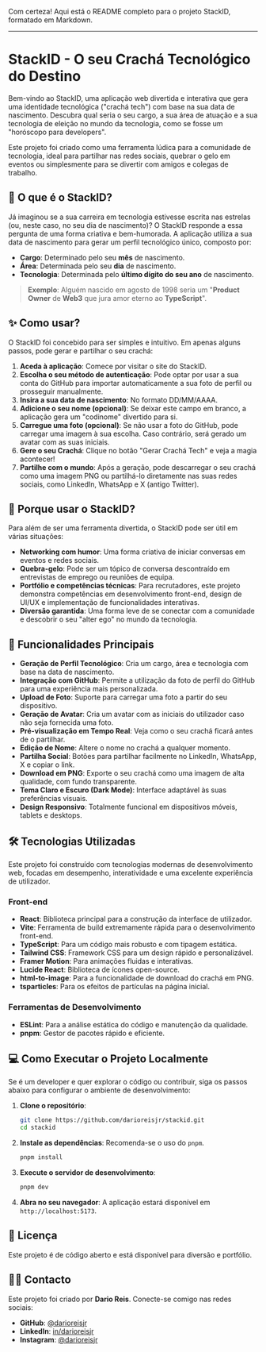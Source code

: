 Com certeza\! Aqui está o README completo para o projeto StackID, formatado em Markdown.

-----

# StackID - O seu Crachá Tecnológico do Destino

Bem-vindo ao StackID, uma aplicação web divertida e interativa que gera uma identidade tecnológica ("crachá tech") com base na sua data de nascimento. Descubra qual seria o seu cargo, a sua área de atuação e a sua tecnologia de eleição no mundo da tecnologia, como se fosse um "horóscopo para developers".

Este projeto foi criado como uma ferramenta lúdica para a comunidade de tecnologia, ideal para partilhar nas redes sociais, quebrar o gelo em eventos ou simplesmente para se divertir com amigos e colegas de trabalho.

## 🚀 O que é o StackID?

Já imaginou se a sua carreira em tecnologia estivesse escrita nas estrelas (ou, neste caso, no seu dia de nascimento)? O StackID responde a essa pergunta de uma forma criativa e bem-humorada. A aplicação utiliza a sua data de nascimento para gerar um perfil tecnológico único, composto por:

  * **Cargo**: Determinado pelo seu **mês** de nascimento.
  * **Área**: Determinada pelo seu **dia** de nascimento.
  * **Tecnologia**: Determinada pelo **último dígito do seu ano** de nascimento.

> **Exemplo**: Alguém nascido em agosto de 1998 seria um "**Product Owner** de **Web3** que jura amor eterno ao **TypeScript**".

## ✨ Como usar?

O StackID foi concebido para ser simples e intuitivo. Em apenas alguns passos, pode gerar e partilhar o seu crachá:

1.  **Aceda à aplicação**: Comece por visitar o site do StackID.
2.  **Escolha o seu método de autenticação**: Pode optar por usar a sua conta do GitHub para importar automaticamente a sua foto de perfil ou prosseguir manualmente.
3.  **Insira a sua data de nascimento**: No formato DD/MM/AAAA.
4.  **Adicione o seu nome (opcional)**: Se deixar este campo em branco, a aplicação gera um "codinome" divertido para si.
5.  **Carregue uma foto (opcional)**: Se não usar a foto do GitHub, pode carregar uma imagem à sua escolha. Caso contrário, será gerado um avatar com as suas iniciais.
6.  **Gere o seu Crachá**: Clique no botão "Gerar Crachá Tech" e veja a magia acontecer\!
7.  **Partilhe com o mundo**: Após a geração, pode descarregar o seu crachá como uma imagem PNG ou partilhá-lo diretamente nas suas redes sociais, como LinkedIn, WhatsApp e X (antigo Twitter).

## 🤔 Porque usar o StackID?

Para além de ser uma ferramenta divertida, o StackID pode ser útil em várias situações:

  * **Networking com humor**: Uma forma criativa de iniciar conversas em eventos e redes sociais.
  * **Quebra-gelo**: Pode ser um tópico de conversa descontraído em entrevistas de emprego ou reuniões de equipa.
  * **Portfólio e competências técnicas**: Para recrutadores, este projeto demonstra competências em desenvolvimento front-end, design de UI/UX e implementação de funcionalidades interativas.
  * **Diversão garantida**: Uma forma leve de se conectar com a comunidade e descobrir o seu "alter ego" no mundo da tecnologia.

## 🌟 Funcionalidades Principais

  * **Geração de Perfil Tecnológico**: Cria um cargo, área e tecnologia com base na data de nascimento.
  * **Integração com GitHub**: Permite a utilização da foto de perfil do GitHub para uma experiência mais personalizada.
  * **Upload de Foto**: Suporte para carregar uma foto a partir do seu dispositivo.
  * **Geração de Avatar**: Cria um avatar com as iniciais do utilizador caso não seja fornecida uma foto.
  * **Pré-visualização em Tempo Real**: Veja como o seu crachá ficará antes de o partilhar.
  * **Edição de Nome**: Altere o nome no crachá a qualquer momento.
  * **Partilha Social**: Botões para partilhar facilmente no LinkedIn, WhatsApp, X e copiar o link.
  * **Download em PNG**: Exporte o seu crachá como uma imagem de alta qualidade, com fundo transparente.
  * **Tema Claro e Escuro (Dark Mode)**: Interface adaptável às suas preferências visuais.
  * **Design Responsivo**: Totalmente funcional em dispositivos móveis, tablets e desktops.

## 🛠️ Tecnologias Utilizadas

Este projeto foi construído com tecnologias modernas de desenvolvimento web, focadas em desempenho, interatividade e uma excelente experiência de utilizador.

### Front-end

  * **React**: Biblioteca principal para a construção da interface de utilizador.
  * **Vite**: Ferramenta de build extremamente rápida para o desenvolvimento front-end.
  * **TypeScript**: Para um código mais robusto e com tipagem estática.
  * **Tailwind CSS**: Framework CSS para um design rápido e personalizável.
  * **Framer Motion**: Para animações fluidas e interativas.
  * **Lucide React**: Biblioteca de ícones open-source.
  * **html-to-image**: Para a funcionalidade de download do crachá em PNG.
  * **tsparticles**: Para os efeitos de partículas na página inicial.

### Ferramentas de Desenvolvimento

  * **ESLint**: Para a análise estática do código e manutenção da qualidade.
  * **pnpm**: Gestor de pacotes rápido e eficiente.

## 💻 Como Executar o Projeto Localmente

Se é um developer e quer explorar o código ou contribuir, siga os passos abaixo para configurar o ambiente de desenvolvimento:

1.  **Clone o repositório**:

    ```bash
    git clone https://github.com/darioreisjr/stackid.git
    cd stackid
    ```

2.  **Instale as dependências**:
    Recomenda-se o uso do `pnpm`.

    ```bash
    pnpm install
    ```

3.  **Execute o servidor de desenvolvimento**:

    ```bash
    pnpm dev
    ```

4.  **Abra no seu navegador**:
    A aplicação estará disponível em `http://localhost:5173`.

## 📄 Licença

Este projeto é de código aberto e está disponível para diversão e portfólio.

## 👨‍💻 Contacto

Este projeto foi criado por **Dario Reis**. Conecte-se comigo nas redes sociais:

  * **GitHub**: [@darioreisjr](https://github.com/darioreisjr)
  * **LinkedIn**: [in/darioreisjr](https://www.linkedin.com/in/darioreisjr/)
  * **Instagram**: [@darioreisjr](https://www.instagram.com/darioreisjr)
